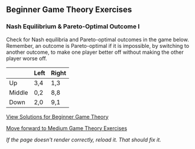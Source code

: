## Beginner Game Theory Exercises

### Nash Equilibrium & Pareto-Optimal Outcome I

Check for Nash equilibria and Pareto-optimal outcomes in the game below.
Remember, an outcome is Pareto-optimal if it is impossible, by switching to another outcome, to make one player better off without making the other player worse off.

|       | Left  | Right |
|-------|-------|-------|
|Up	    | 3,4	  | 1,3   |
|Middle | 0,2   | 8,8   |
|Down   | 2,0	  | 9,1   |




[View Solutions for Beginner Game Theory](https://github.com/UMdecisionsupport/DecisionSupport2023/blob/main/GameTheory/Solutions/Beginner_Solutions.md)

[Move forward to Medium Game Theory Exercises](https://github.com/UMdecisionsupport/DecisionSupport2023/blob/main/GameTheory/Medium.md)

*If the page doesn't render correctly, reload it. That should fix it.*
